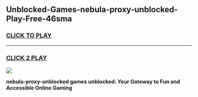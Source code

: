
## Unblocked-Games-nebula-proxy-unblocked-Play-Free-46sma
<h3>
<a href="https://premium76.site?title=nebula-proxy-unblocked&ref=12A">CLICK TO PLAY</a></h3>
<hr>

<h3>
<a href="https://premium76.site?title=nebula-proxy-unblocked&ref=12A">CLICK 2 PLAY</a>
  
</h3>

<a href="https://premium76.site?title=nebula-proxy-unblocked&ref=12A"><img src="https://clearcache.store/games.png"></a>


**nebula-proxy-unblocked games unblocked: Your Gateway to Fun and Accessible Online Gaming**
